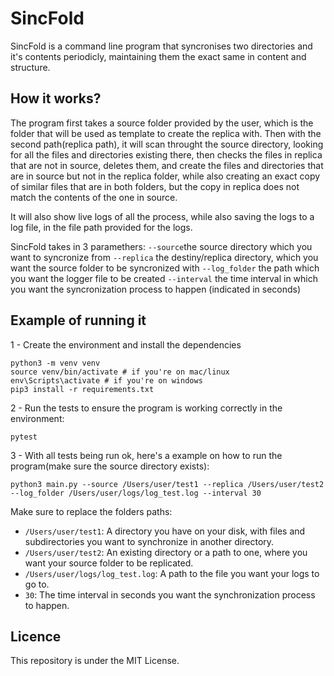 # SincFold

SincFold is a command line program that syncronises two directories and it's contents periodicly, maintaining them the exact same in content and structure.

## How it works?

The program first takes a source folder provided by the user, which is the folder that will be used as template to create the replica with.
Then with the second path(replica path), it will scan throught the source directory, looking for all the files and directories existing there, then checks the
files in replica that are not in source, deletes them, and create the files and directories that are in source but not in the replica folder, while also
creating an exact copy of similar files that are in both folders, but the copy in replica does not match the contents of the one in source.

It will also show live logs of all the process, while also saving the logs to a log file, in the file path provided for the logs.

SincFold takes in 3 paramethers:
``` --source ```the source directory which you want to syncronize from
``` --replica ``` the destiny/replica directory, which you want the source folder to be syncronized with
``` --log_folder ``` the path which you want the logger file to be created
``` --interval ``` the time interval in which you want the syncronization process to happen (indicated in seconds)

## Example of running it

1 - Create the environment and install the dependencies

```
python3 -m venv venv
source venv/bin/activate # if you're on mac/linux
env\Scripts\activate # if you're on windows
pip3 install -r requirements.txt
```

2 - Run the tests to ensure the program is working correctly in the environment:

```
pytest
```

3 - With all tests being run ok, here's a example on how to run the program(make sure the source directory exists):
```
python3 main.py --source /Users/user/test1 --replica /Users/user/test2 --log_folder /Users/user/logs/log_test.log --interval 30
```

Make sure to replace the folders paths:

- `/Users/user/test1`: A directory you have on your disk, with files and subdirectories you want to synchronize in another directory.
- `/Users/user/test2`: An existing directory or a path to one, where you want your source folder to be replicated.
- `/Users/user/logs/log_test.log`: A path to the file you want your logs to go to.
- `30`: The time interval in seconds you want the synchronization process to happen.


## Licence

This repository is under the MIT License.